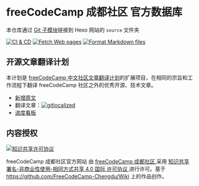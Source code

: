 # freeCodeCamp 成都社区 官方数据库

本仓库通过 [Git 子模块][1]链接到 Hexo 网站的 `source` 文件夹

[![CI & CD](https://github.com/FreeCodeCamp-Chengdu/Wiki/actions/workflows/main.yml/badge.svg)][2]
[![Fetch Web pages](https://github.com/FreeCodeCamp-Chengdu/Wiki/actions/workflows/fetch-Web.yml/badge.svg)][3]
[![Format Markdown files](https://github.com/FreeCodeCamp-Chengdu/Wiki/actions/workflows/formatter.yml/badge.svg)][4]

## 开源文章翻译计划

本计划是 [freeCodeCamp 中文社区文章翻译计划][5]的扩展项目，在相同的宗旨和工作流程下翻译 freeCodeCamp 社区之外的优秀开源、技术文章。

-   [新增原文][6]
-   翻译文章：[![gitlocalized](https://gitlocalize.com/repo/9653/whole_project/badge.svg)][7]
-   [进度看板][8]

## 内容授权

[![知识共享许可协议](https://i.creativecommons.org/l/by-nc-sa/4.0/88x31.png)][9]

<span xmlns:dct="http://purl.org/dc/terms/"
    property="dct:title">
freeCodeCamp 成都社区官方网站
</span>
由
<a href="https://fcc-cd.dev/"
    xmlns:cc="http://creativecommons.org/ns#"
    rel="cc:attributionURL"
    property="cc:attributionName">
freeCodeCamp 成都社区
</a>
采用
<a rel="license"
    href="http://creativecommons.org/licenses/by-nc-sa/4.0/">
知识共享 署名-非商业性使用-相同方式共享 4.0 国际 许可协议
</a>
进行许可。基于
<a href="https://github.com/FreeCodeCamp-Chengdu/Wiki"
    xmlns:dct="http://purl.org/dc/terms/"
    rel="dct:source">
https://github.com/FreeCodeCamp-Chengdu/Wiki
</a>
上的作品创作。

[1]: https://git-scm.com/book/zh/v2/Git-%E5%B7%A5%E5%85%B7-%E5%AD%90%E6%A8%A1%E5%9D%97
[2]: https://github.com/FreeCodeCamp-Chengdu/Wiki/actions/workflows/main.yml
[3]: https://github.com/FreeCodeCamp-Chengdu/Wiki/actions/workflows/fetch-Web.yml
[4]: https://github.com/FreeCodeCamp-Chengdu/Wiki/actions/workflows/formatter.yml
[5]: https://github.com/freeCodeCamp/chinese?tab=readme-ov-file#freecodecamp-%E6%96%87%E7%AB%A0%E7%BF%BB%E8%AF%91%E8%AE%A1%E5%88%92
[6]: https://github.com/FreeCodeCamp-Chengdu/Wiki/issues/new?assignees=&labels=Article%2CTranslation&projects=&template=translation.md&title=%EF%BC%88%E8%AF%91%E6%96%87%E4%B8%AD%E6%96%87%E6%A0%87%E9%A2%98%EF%BC%89
[7]: https://gitlocalize.com/repo/9653?utm_source=badge
[8]: https://github.com/orgs/Fr‍eeCodeCamp-Chengdu/projects/4
[9]: http://creativecommons.org/licenses/by-nc-sa/4.0/
